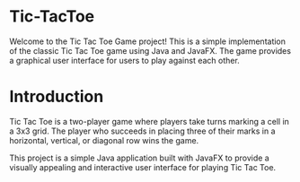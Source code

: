 # Tic-TacToe

Welcome to the Tic Tac Toe Game project! This is a simple implementation of the classic Tic Tac Toe game using Java and JavaFX. The game provides a graphical user interface for users to play against each other.

# Introduction

Tic Tac Toe is a two-player game where players take turns marking a cell in a 3x3 grid. The player who succeeds in placing three of their marks in a horizontal, vertical, or diagonal row wins the game.

This project is a simple Java application built with JavaFX to provide a visually appealing and interactive user interface for playing Tic Tac Toe.
